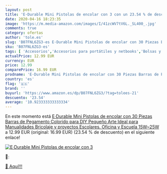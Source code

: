 ```yaml
---
layout: post
title: 'E·Durable Mini Pistolas de encolar con 3 con un 23.54 % de descuento'
date: 2020-04-16 18:23:35
image: 'https://m.media-amazon.com/images/I/41zcWV7tV6L._SL400_.jpg'
comments: true
category: ofertas
author: 'tole.es'
slug: 'B07FNL6ZG3-es E·Durable Mini Pistolas de encolar con 30 Piezas Barras de...'
sku: 'B07FNL6ZG3-es'
tags: [ 'Accesorios','Accesorios para portátiles y netbooks','Bolsas y fundas para portátiles y netbooks','Informática','Juegos y Accesorios para PC','Mochilas para portátiles y netbooks','Videojuegos','barras','de','pegamento', ]
actualPrice: 12.99 EUR
currency: EUR
price: 12.99
comparePrice: 16.99 EUR
prodname: 'E·Durable Mini Pistolas de encolar con 30 Piezas Barras de Pegamento Colorido para DIY Pequeño Arte  Ideal para Manualidades Bricolaje y proyectos Escolares. Oficina y Escuela   15W~25W '
country: 'es'
flag: '🇪🇸'
brand: ''
buyurl: 'https://www.amazon.es/dp/B07FNL6ZG3/?tag=tolees-21'
descuento: '23.54'
average: '10.923333333333334'
---
```


En este momento está [E·Durable Mini Pistolas de encolar con 30 Piezas Barras de Pegamento Colorido para DIY Pequeño Arte  Ideal para Manualidades Bricolaje y proyectos Escolares. Oficina y Escuela   15W~25W ](https://www.amazon.es/dp/B07FNL6ZG3/?tag=tolees-21) a 12.99 EUR (original: 16.99 EUR) (23.54 %  de descuento) en el siguiente enlace!

[![E·Durable Mini Pistolas de encolar con 3](https://m.media-amazon.com/images/I/41zcWV7tV6L._SL400_.jpg)](https://www.amazon.es/dp/B07FNL6ZG3/?tag=tolees-21)

🔎:


[🛒 Aquí!!!](https://www.amazon.es/dp/B07FNL6ZG3/?tag=tolees-21)
